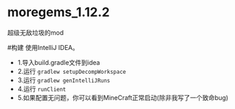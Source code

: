 # moregems_1.12.2
超级无敌垃圾的mod

#构建
使用IntelliJ IDEA。
- 1.导入build.gradle文件到idea
- 2.运行 `gradlew setupDecompWorkspace`
- 3.运行 `gradlew genIntelliJRuns`
- 4.运行 `runClient`
- 5.如果配置无问题，你可以看到MineCraft正常启动(除非我写了一个致命bug)
